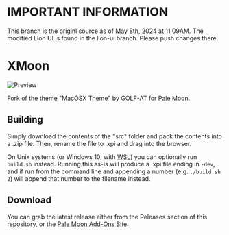 # IMPORTANT INFORMATION
This branch is the originl source as of May 8th, 2024 at 11:09AM. The modified Lion UI is found in the lion-ui branch. Please push changes there.


# XMoon
![Preview](https://i.imgur.com/PTebvce.png)

Fork of the theme "MacOSX Theme" by GOLF-AT for Pale Moon.

## Building
Simply download the contents of the "src" folder  and pack the contents into a .zip file. Then, rename the file to .xpi and drag into the browser.

On Unix systems (or Windows 10, with [WSL](https://docs.microsoft.com/en-us/windows/wsl/about)) you can optionally run `build.sh` instead. Running this as-is will produce a .xpi file ending in `-dev`, and if run from the command line and appending a number (e.g. `./build.sh 2`) will append that number to the filename instead.

## Download
You can grab the latest release either from the Releases section of this repository, or the [Pale Moon Add-Ons Site](https://addons.palemoon.org/addon/xmoon/).
